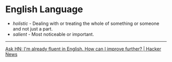 # English Language

- *holistic* - Dealing with or treating the whole of something or someone and not just a part.
- *salient* - Most noticeable or important.

---

[Ask HN: I'm already fluent in English. How can I improve further? | Hacker News](https://news.ycombinator.com/item?id=23016268)